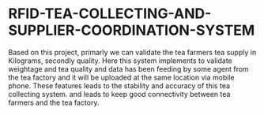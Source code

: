# RFID-TEA-COLLECTING-AND-SUPPLIER-COORDINATION-SYSTEM

Based on this project, primarly we can validate the tea farmers tea supply in Kilograms, secondly quality.
Here this system implements to validate weightage and tea quality and data has been feeding by some agent from the tea factory and it will be uploaded at the same location via mobile phone.
These features leads to the stability and accuracy of this tea collecting system. and leads to keep good connectivity between tea farmers and the tea factory.
